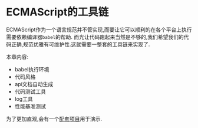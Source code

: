 # ECMAScript的工具链

ECMAScript作为一个语言规范并不管实现,而要让它可以顺利的在各个平台上执行需要依赖编译器`babel`的帮助.
而光让代码跑起来当然是不够的,我们希望我们的代码正确,规范优雅有可维护性.这就需要一整套的工具链来实现了.

本章内容:

+ babel执行环境
+ 代码风格
+ api文档自动生成
+ 代码测试工具
+ log工具
+ 性能基准测试

为了更加直观,会有一个[配套项目](https://github.com/hszofficial/js-toolchain-exp)用于演示.